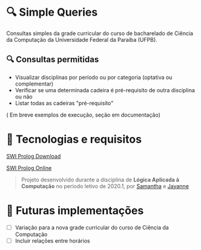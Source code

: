 # 🔍 Simple Queries
Consultas simples da grade curricular do curso de bacharelado de Ciência da Computação da Universidade Federal da Paraíba (UFPB). 

## 🔍 Consultas permitidas
- Visualizar disciplinas por período ou por categoria (optativa ou complementar)
- Verificar se uma determinada cadeira é pré-requisito de outra disciplina ou não
- Listar todas as cadeiras "pré-requisito"

( Em breve exemplos de execução, seção em documentação)

# 🔧 Tecnologias e requisitos
[SWI Prolog Download](https://www.swi-prolog.org/Download.html)

[SWI Prolog Online](https://swish.swi-prolog.org)

> Projeto desenvolvido durante a disciplina de **Lógica Aplicada à Computação** no período letivo de 2020.1, por [Samantha](https://github.com/sammid37/) e [Jayanne]()

# 🤔 Futuras implementações
- [ ] Variação para a nova grade curricular do curso de Ciência da Computação
- [ ] Incluir relações entre horários
